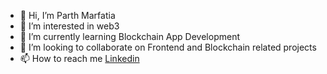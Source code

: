 - 👋 Hi, I’m Parth Marfatia
- 👀 I’m interested in web3
- 🌱 I’m currently learning Blockchain App Development
- 💞️ I’m looking to collaborate on Frontend and Blockchain related projects
- 📫 How to reach me <a href="https://www.linkedin.com/in/parth-marfatia-4a8a1a183/" target="_blank">Linkedin</a>

<!---
parthmarfatia/parthmarfatia is a ✨ special ✨ repository because its `README.md` (this file) appears on your GitHub profile.
You can click the Preview link to take a look at your changes.
--->
